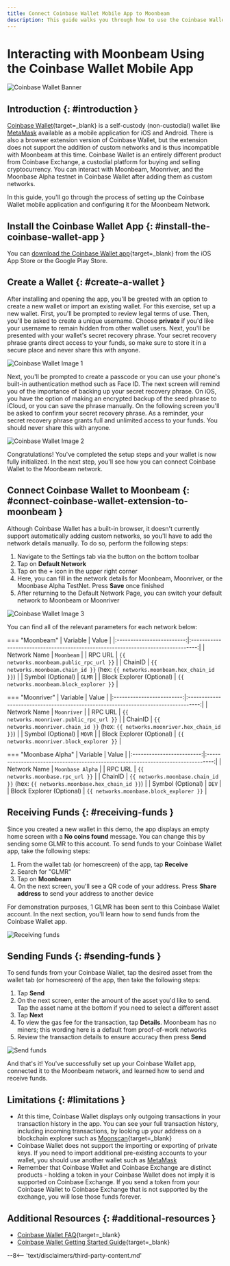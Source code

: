 ```yaml
---
title: Connect Coinbase Wallet Mobile App to Moonbeam
description: This guide walks you through how to use the Coinbase Wallet extension and the Mobile App.
---
```


# Interacting with Moonbeam Using the Coinbase Wallet Mobile App  

![Coinbase Wallet Banner](/images/tokens/connect/coinbase-wallet/coinbase-wallet-banner.png)

## Introduction {: #introduction } 

[Coinbase Wallet](https://wallet.coinbase.com/?_branch_match_id=977295450874474909&_branch_referrer=H4sIAAAAAAAAA8soKSkottLXT8%2FXS07SLddLzs%2FVD8%2FJynFKSy02zE4CAFZ0JzQfAAAA){target=_blank} is a self-custody (non-custodial) wallet like [MetaMask](/tokens/connect/metamask/) available as a mobile application for iOS and Android. There is also a browser extension version of Coinbase Wallet, but the extension does not support the addition of custom networks and is thus incompatible with Moonbeam at this time. Coinbase Wallet is an entirely different product from Coinbase Exchange, a custodial platform for buying and selling cryptocurrency. You can interact with Moonbeam, Moonriver, and the Moonbase Alpha testnet in Coinbase Wallet after adding them as custom networks.
    
In this guide, you'll go through the process of setting up the Coinbase Wallet mobile application and configuring it for the Moonbeam Network. 

## Install the Coinbase Wallet App {: #install-the-coinbase-wallet-app } 

You can [download the Coinbase Wallet app](https://wallet.coinbase.com/?_branch_match_id=977295450874474909&_branch_referrer=H4sIAAAAAAAAA8soKSkottLXT8%2FXS07SLddLzs%2FVD8%2FJynFKSy02zE4CAFZ0JzQfAAAA){target=_blank} from the iOS App Store or the Google Play Store.

## Create a Wallet {: #create-a-wallet } 

 After installing and opening the app, you'll be greeted with an option to create a new wallet or import an existing wallet. For this exercise, set up a new wallet. First, you'll be prompted to review legal terms of use. Then, you'll be asked to create a unique username. Choose **private** if you'd like your username to remain hidden from other wallet users. Next, you'll be presented with your wallet's secret recovery phrase. Your secret recovery phrase grants direct access to your funds, so make sure to store it in a secure place and never share this with anyone. 

![Coinbase Wallet Image 1](/images/tokens/connect/coinbase-wallet/coinbase-wallet-1.png)

Next, you'll be prompted to create a passcode or you can use your phone's built-in authentication method such as Face ID. The next screen will remind you of the importance of backing up your secret recovery phrase. On iOS, you have the option of making an encrypted backup of the seed phrase to iCloud, or you can save the phrase manually. On the following screen you'll be asked to confirm your secret recovery phrase. As a reminder, your secret recovery phrase grants full and unlimited access to your funds. You should never share this with anyone. 

![Coinbase Wallet Image 2](/images/tokens/connect/coinbase-wallet/coinbase-wallet-2.png)

Congratulations! You've completed the setup steps and your wallet is now fully initialized. In the next step, you'll see how you can connect Coinbase Wallet to the Moonbeam network. 

## Connect Coinbase Wallet to Moonbeam {: #connect-coinbase-wallet-extension-to-moonbeam } 

Although Coinbase Wallet has a built-in browser, it doesn't currently support automatically adding custom networks, so you'll have to add the network details manually. To do so, perform the following steps:

 1. Navigate to the Settings tab via the button on the bottom toolbar
 2. Tap on **Default Network**
 3. Tap on the **+** icon in the upper right corner
 4. Here, you can fill in the network details for Moonbeam, Moonriver, or the Moonbase Alpha TestNet. Press **Save** once finished 
 5. After returning to the Default Network Page, you can switch your default network to Moonbeam or Moonriver

![Coinbase Wallet Image 3](/images/tokens/connect/coinbase-wallet/coinbase-wallet-3.png)

You can find all of the relevant parameters for each network below:

=== "Moonbeam"
    |         Variable          |                                      Value                                       |
    |:-------------------------:|:--------------------------------------------------------------------------------:|
    |       Network Name        |                                    `Moonbeam`                                    |
    |          RPC URL          |                       `{{ networks.moonbeam.public_rpc_url }}`                       |
    |          ChainID          | `{{ networks.moonbeam.chain_id }}` (hex: `{{ networks.moonbeam.hex_chain_id }}`) |
    |     Symbol (Optional)     |                                      `GLMR`                                      |
    | Block Explorer (Optional) |                     `{{ networks.moonbeam.block_explorer }}`                     |

=== "Moonriver"
    |         Variable          |                                       Value                                        |
    |:-------------------------:|:----------------------------------------------------------------------------------:|
    |       Network Name        |                                    `Moonriver`                                     |
    |          RPC URL          |                       `{{ networks.moonriver.public_rpc_url }}`                        |
    |          ChainID          | `{{ networks.moonriver.chain_id }}` (hex: `{{ networks.moonriver.hex_chain_id }}`) |
    |     Symbol (Optional)     |                                       `MOVR`                                       |
    | Block Explorer (Optional) |                     `{{ networks.moonriver.block_explorer }}`                      |

=== "Moonbase Alpha"
    |         Variable          |                                      Value                                       |
    |:-------------------------:|:--------------------------------------------------------------------------------:|
    |       Network Name        |                                 `Moonbase Alpha`                                 |
    |          RPC URL          |                       `{{ networks.moonbase.rpc_url }}`                       |
    |          ChainID          | `{{ networks.moonbase.chain_id }}` (hex: `{{ networks.moonbase.hex_chain_id }}`) |
    |     Symbol (Optional)     |                                      `DEV`                                       |
    | Block Explorer (Optional) |                     `{{ networks.moonbase.block_explorer }}`                     |

## Receiving Funds {: #receiving-funds } 

Since you created a new wallet in this demo, the app displays an empty home screen with a **No coins found** message. You can change this by sending some GLMR to this account. To send funds to your Coinbase Wallet app, take the following steps:

 1. From the wallet tab (or homescreen) of the app, tap **Receive**
 2. Search for "GLMR"
 3. Tap on **Moonbeam** 
 4. On the next screen, you'll see a QR code of your address. Press **Share address** to send your address to another device

For demonstration purposes, 1 GLMR has been sent to this Coinbase Wallet account. In the next section, you'll learn how to send funds from the Coinbase Wallet app. 

![Receiving funds](/images/tokens/connect/coinbase-wallet/coinbase-wallet-4.png)

## Sending Funds {: #sending-funds } 

To send funds from your Coinbase Wallet, tap the desired asset from the wallet tab (or homescreen) of the app, then take the following steps:

 1. Tap **Send**
 2. On the next screen, enter the amount of the asset you'd like to send. Tap the asset name at the bottom if you need to select a different asset
 3. Tap **Next** 
 4. To view the gas fee for the transaction, tap **Details**. Moonbeam has no miners; this wording here is a default from proof-of-work networks
 5. Review the transaction details to ensure accuracy then press **Send**

![Send funds](/images/tokens/connect/coinbase-wallet/coinbase-wallet-5.png)

And that's it! You've successfully set up your Coinbase Wallet app, connected it to the Moonbeam network, and learned how to send and receive funds. 


## Limitations {: #limitations } 

 - At this time, Coinbase Wallet displays only outgoing transactions in your transaction history in the app. You can see your full transaction history, including incoming transactions, by looking up your address on a blockchain explorer such as [Moonscan](https://moonscan.io/){target=_blank}
 - Coinbase Wallet does not support the importing or exporting of private keys. If you need to import additional pre-existing accounts to your wallet, you should use another wallet such as [MetaMask](/tokens/connect/metamask/) 
 - Remember that Coinbase Wallet and Coinbase Exchange are distinct products - holding a token in your Coinbase Wallet does not imply it is supported on Coinbase Exchange. If you send a token from your Coinbase Wallet to Coinbase Exchange that is not supported by the exchange, you will lose those funds forever.  

## Additional Resources {: #additional-resources } 

 - [Coinbase Wallet FAQ](https://wallet.coinbase.com/faq/){target=_blank}
 - [Coinbase Wallet Getting Started Guide](https://www.coinbase.com/wallet/getting-started-mobile){target=_blank}

--8<-- 'text/disclaimers/third-party-content.md' 